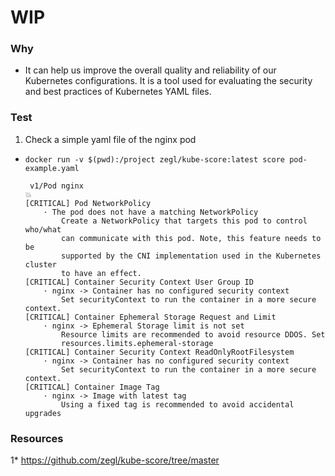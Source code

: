 # WIP

### Why

-  It can help us improve the overall quality and reliability of our Kubernetes configurations. 
It is a tool used for evaluating the security and best practices of Kubernetes YAML files.

### Test

1. Check a simple yaml file of the nginx pod
  - ```docker run -v $(pwd):/project zegl/kube-score:latest score pod-example.yaml```

    ```
     v1/Pod nginx                                                                  💥
    [CRITICAL] Pod NetworkPolicy
        · The pod does not have a matching NetworkPolicy
            Create a NetworkPolicy that targets this pod to control who/what
            can communicate with this pod. Note, this feature needs to be
            supported by the CNI implementation used in the Kubernetes cluster
            to have an effect.
    [CRITICAL] Container Security Context User Group ID
        · nginx -> Container has no configured security context
            Set securityContext to run the container in a more secure context.
    [CRITICAL] Container Ephemeral Storage Request and Limit
        · nginx -> Ephemeral Storage limit is not set
            Resource limits are recommended to avoid resource DDOS. Set
            resources.limits.ephemeral-storage
    [CRITICAL] Container Security Context ReadOnlyRootFilesystem
        · nginx -> Container has no configured security context
            Set securityContext to run the container in a more secure context.
    [CRITICAL] Container Image Tag
        · nginx -> Image with latest tag
            Using a fixed tag is recommended to avoid accidental upgrades
    ```
### Resources

1* https://github.com/zegl/kube-score/tree/master
